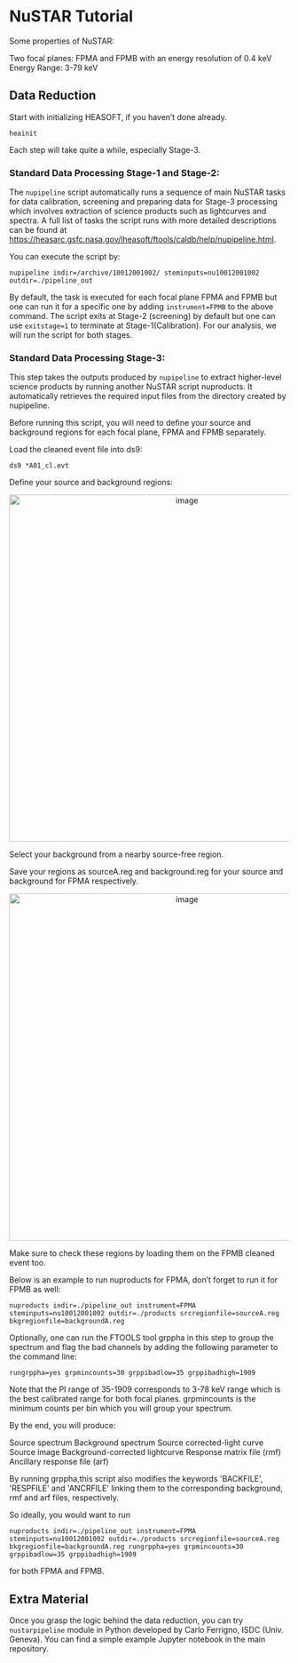 # NuSTAR Tutorial

Some properties of NuSTAR:

Two focal planes: FPMA and FPMB with an energy resolution of 0.4 keV
Energy Range: 3-79 keV

## Data Reduction

Start with initializing HEASOFT, if you haven’t done already.

```
heainit
```

Each step will take quite a while, especially Stage-3. 

### Standard Data Processing Stage-1 and Stage-2:

The <code>nupipeline</code> script automatically runs a sequence of main NuSTAR tasks for data calibration, screening and preparing data for Stage-3 processing which involves extraction of science products such as lightcurves and spectra. A full list of tasks the script runs with more detailed descriptions can be found at https://heasarc.gsfc.nasa.gov/lheasoft/ftools/caldb/help/nupipeline.html. 

You can execute the script by:

```
nupipeline indir=/archive/10012001002/ steminputs=nu10012001002 outdir=./pipeline_out
```

By default, the task is executed for each focal plane FPMA and FPMB but one can run it for a specific one by adding <code>instrument=FPMB</code> to the above command. The script exits at Stage-2 (screening) by default but one can use <code>exitstage=1</code> to terminate at Stage-1(Calibration). For our analysis, we will run the script for both stages.

### Standard Data Processing Stage-3:

This step takes the outputs produced by <code>nupipeline</code> to extract higher-level science products by running another NuSTAR script nuproducts. It automatically retrieves the required input files from the directory created by nupipeline. 

Before running this script, you will need to define your source and background regions for each focal plane, FPMA and FPMB separately. 

Load the cleaned event file into ds9:

```
ds9 *A01_cl.evt
```

Define your source and background regions:

<p align="center">
  <img width="625" alt="image" src="https://github.com/anastasiyayilmaz/X-ray-Data-Processing-Workshop/assets/57295156/f3a2f233-efd6-4635-a51f-96ed268f2a7e">
</p>

Select your background from a nearby source-free region. 

Save your regions as sourceA.reg and background.reg for your source and background for FPMA respectively.

<p align="center">
  <img width="625" alt="image" src="https://github.com/anastasiyayilmaz/X-ray-Data-Processing-Workshop/assets/57295156/7c4af961-6236-4c36-9eb1-95f971224664">
</p>

Make sure to check these regions by loading them on the FPMB cleaned event too.

Below is an example to run nuproducts for FPMA, don’t forget to run it for FPMB as well:

```
nuproducts indir=./pipeline_out instrument=FPMA steminputs=nu10012001002 outdir=./products srcregionfile=sourceA.reg bkgregionfile=backgroundA.reg 
```

Optionally, one can run the FTOOLS tool grppha in this step to group the spectrum and flag the bad channels by adding the following parameter to the command line:

```
rungrppha=yes grpmincounts=30 grppibadlow=35 grppibadhigh=1909 
```

Note that the PI range of 35-1909 corresponds to 3-78 keV range which is the best calibrated range for both focal planes. grpmincounts is the minimum counts per bin which you will group your spectrum.  

By the end, you will produce:

Source spectrum
Background spectrum
Source corrected-light curve
Source image
Background-corrected lightcurve
Response matrix file (rmf)
Ancillary response file (arf)


By running grppha,this script also modifies the keywords 'BACKFILE', 'RESPFILE' and 'ANCRFILE' linking them to the corresponding background, rmf and arf files, respectively.  

So ideally, you would want to run 

```
nuproducts indir=./pipeline_out instrument=FPMA steminputs=nu10012001002 outdir=./products srcregionfile=sourceA.reg bkgregionfile=backgroundA.reg rungrppha=yes grpmincounts=30 grppibadlow=35 grppibadhigh=1909  
```

for both FPMA and FPMB.

## Extra Material

Once you grasp the logic behind the data reduction, you can try <code>nustarpipeline</code> module in Python developed by Carlo Ferrigno, ISDC (Univ. Geneva). You can find a simple example Jupyter notebook in the main repository.


